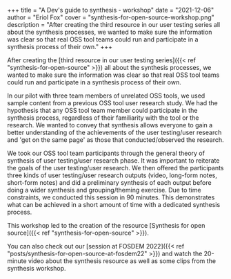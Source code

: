 +++
title = "A Dev's guide to synthesis - workshop"
date = "2021-12-06"
author = "Eriol Fox"
cover = "synthesis-for-open-source-workshop.png"
description = "After creating the third resource in our user testing series all about the synthesis processes, we wanted to make sure the information was clear so that real OSS tool teams could run and participate in a synthesis process of their own."
+++

After creating the [third resource in our user testing series]({{< ref "synthesis-for-open-source" >}}) all about the synthesis processes, we wanted to make sure the information was clear so that real OSS tool teams could run and participate in a synthesis process of their own.

In our pilot with three team members of unrelated OSS tools, we used sample content from a previous OSS tool user research study. We had the hypothesis that any OSS tool team member could participate in the synthesis process, regardless of their familiarity with the tool or the research. We wanted to convey that synthesis allows everyone to gain a better understanding of the achievements of the user testing/user research and 'get on the same page' as those that conducted/observed the research.

We took our OSS tool team participants through the general theory of synthesis of user testing/user research phase. It was important to reiterate the goals of the user testing/user research. We then offered the participants three kinds of user testing/user research outputs (video, long-form notes, short-form notes) and did a preliminary synthesis of each output before doing a wider synthesis and grouping/theming exercise. Due to time constraints, we conducted this session in 90 minutes. This demonstrates what can be achieved in a short amount of time with a dedicated synthesis process.

This workshop led to the creation of the resource [Synthesis for open source]({{< ref "synthesis-for-open-source" >}}). 

You can also check out our [session at FOSDEM 2022]({{< ref "posts/synthesis-for-open-source-at-fosdem22" >}}) and watch the 20-minute video about the synthesis resource as well as some clips from the synthesis workshop.
